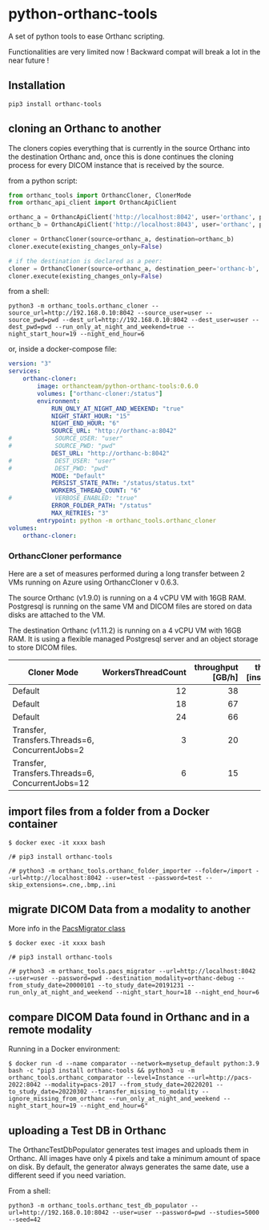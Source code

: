 # python-orthanc-tools

A set of python tools to ease Orthanc scripting.

Functionalities are very limited now !  Backward compat will break a lot in the near future !

## Installation

```shell
pip3 install orthanc-tools
```


## cloning an Orthanc to another

The cloners copies everything that is currently in the source Orthanc into the destination Orthanc and,
once this is done continues the cloning process for every DICOM instance that is received by the source.

from a python script:

```python
from orthanc_tools import OrthancCloner, ClonerMode
from orthanc_api_client import OrthancApiClient

orthanc_a = OrthancApiClient('http://localhost:8042', user='orthanc', pwd='orthanc')
orthanc_b = OrthancApiClient('http://localhost:8043', user='orthanc', pwd='orthanc')

cloner = OrthancCloner(source=orthanc_a, destination=orthanc_b)
cloner.execute(existing_changes_only=False)

# if the destination is declared as a peer:
cloner = OrthancCloner(source=orthanc_a, destination_peer='orthanc-b', mode=ClonerMode.TRANSFER)
cloner.execute(existing_changes_only=False)

```

from a shell:

```shell
python3 -m orthanc_tools.orthanc_cloner --source_url=http://192.168.0.10:8042 --source_user=user --source_pwd=pwd --dest_url=http://192.168.0.10:8042 --dest_user=user --dest_pwd=pwd --run_only_at_night_and_weekend=true --night_start_hour=19 --night_end_hour=6
```

or, inside a docker-compose file:
```yaml
version: "3"
services:
    orthanc-cloner:
        image: orthancteam/python-orthanc-tools:0.6.0
        volumes: ["orthanc-cloner:/status"]
        environment:
            RUN_ONLY_AT_NIGHT_AND_WEEKEND: "true"
            NIGHT_START_HOUR: "15"
            NIGHT_END_HOUR: "6"
            SOURCE_URL: "http://orthanc-a:8042"
#            SOURCE_USER: "user"
#            SOURCE_PWD: "pwd"
            DEST_URL: "http://orthanc-b:8042"
#            DEST_USER: "user"
#            DEST_PWD: "pwd"
            MODE: "Default"
            PERSIST_STATE_PATH: "/status/status.txt"
            WORKERS_THREAD_COUNT: "6"
#            VERBOSE_ENABLED: "true"
            ERROR_FOLDER_PATH: "/status"
            MAX_RETRIES: "3"
        entrypoint: python -m orthanc_tools.orthanc_cloner
volumes:
    orthanc-cloner:  

```

### OrthancCloner performance

Here are a set of measures performed during a long transfer between 2 VMs running on Azure using OrthancCloner v 0.6.3.

The source Orthanc (v1.9.0) is running on a 4 vCPU VM with 16GB RAM.  Postgresql is running on the same VM and DICOM files are stored on data disks are attached to the VM.

The destination Orthanc (v1.11.2) is running on a 4 vCPU VM with 16GB RAM.  It is using a flexible managed Postgresql server and an object storage to store DICOM files.

| Cloner Mode                                      | WorkersThreadCount | throughput [GB/h] | throughput [instances/h] |
|--------------------------------------------------|-------------------:|------------------:|-------------------------:|
| Default                                          |                 12 |                38 |                        ? |
| Default                                          |                 18 |                67 |                  142.000 |
| Default                                          |                 24 |                66 |                  160.000 |
| Transfer, Transfers.Threads=6, ConcurrentJobs=2  |                  3 |                20 |                        ? |
| Transfer, Transfers.Threads=6, ConcurrentJobs=12 |                  6 |                15 |                        ? | 



## import files from a folder from a Docker container

```
$ docker exec -it xxxx bash

/# pip3 install orthanc-tools

/# python3 -m orthanc_tools.orthanc_folder_importer --folder=/import --url=http://localhost:8042 --user=test --password=test --skip_extensions=.cne,.bmp,.ini

```


## migrate DICOM Data from a modality to another

More info in the [PacsMigrator class](orthanc_tools/pacs_migrator.py)
```
$ docker exec -it xxxx bash

/# pip3 install orthanc-tools

/# python3 -m orthanc_tools.pacs_migrator --url=http://localhost:8042 --user=user --password=pwd --destination_modality=orthanc-debug --from_study_date=20000101 --to_study_date=20191231 --run_only_at_night_and_weekend --night_start_hour=18 --night_end_hour=6

```

## compare DICOM Data found in Orthanc and in a remote modality

Running in a Docker environment:
```
$ docker run -d --name comparator --network=mysetup_default python:3.9 bash -c "pip3 install orthanc-tools && python3 -u -m orthanc_tools.orthanc_comparator --level=Instance --url=http://pacs-2022:8042 --modality=pacs-2017 --from_study_date=20220201 --to_study_date=20220302 --transfer_missing_to_modality --ignore_missing_from_orthanc --run_only_at_night_and_weekend --night_start_hour=19 --night_end_hour=6"

```

## uploading a Test DB in Orthanc 

The OrthancTestDbPopulator generates test images and uploads them in Orthanc.
All images have only 4 pixels and take a minimum amount of space on disk. 
By default, the generator always generates the same date, use a different seed if you need variation.

From a shell:

```shell
python3 -m orthanc_tools.orthanc_test_db_populator --url=http://192.168.0.10:8042 --user=user --password=pwd --studies=5000 --seed=42
```
